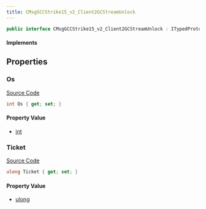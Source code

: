```yaml
---
title: CMsgGCCStrike15_v2_Client2GCStreamUnlock
---
```


```csharp
public interface CMsgGCCStrike15_v2_Client2GCStreamUnlock : ITypedProtobuf<CMsgGCCStrike15_v2_Client2GCStreamUnlock>, INativeHandle
```

#### Implements

## Properties

### Os

[Source Code](https://github.com/swiftly-solution/swiftlys2/blob/main/managed/src/SwiftlyS2.Generated/Protobufs/Interfaces/CMsgGCCStrike15_v2_Client2GCStreamUnlock.cs#L16)

```csharp
int Os { get; set; }
```

#### Property Value

- [int](https://learn.microsoft.com/dotnet/api/system.int32)

### Ticket

[Source Code](https://github.com/swiftly-solution/swiftlys2/blob/main/managed/src/SwiftlyS2.Generated/Protobufs/Interfaces/CMsgGCCStrike15_v2_Client2GCStreamUnlock.cs#L13)

```csharp
ulong Ticket { get; set; }
```

#### Property Value

- [ulong](https://learn.microsoft.com/dotnet/api/system.uint64)

